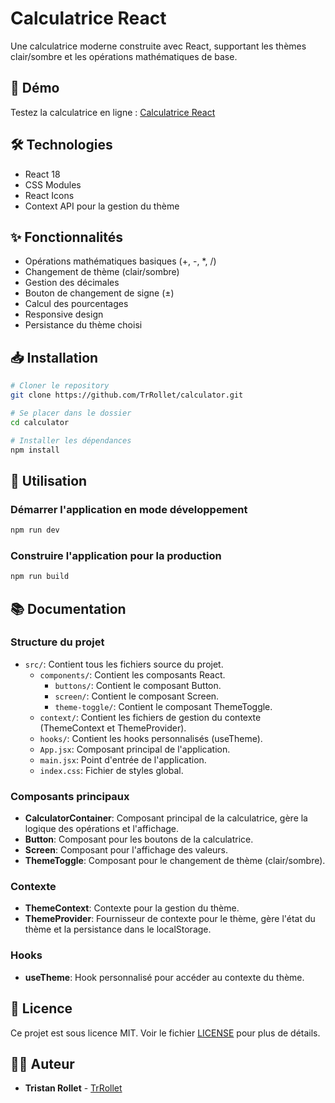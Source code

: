 # Calculatrice React

Une calculatrice moderne construite avec React, supportant les thèmes clair/sombre et les opérations mathématiques de base.

## 🚀 Démo

Testez la calculatrice en ligne : [Calculatrice React](https://calculatrice-react-nu.vercel.app)

## 🛠️ Technologies

- React 18
- CSS Modules
- React Icons
- Context API pour la gestion du thème

## ✨ Fonctionnalités

- Opérations mathématiques basiques (+, -, *, /)
- Changement de thème (clair/sombre)
- Gestion des décimales
- Bouton de changement de signe (±)
- Calcul des pourcentages
- Responsive design
- Persistance du thème choisi

## 📥 Installation

```bash
# Cloner le repository
git clone https://github.com/TrRollet/calculator.git

# Se placer dans le dossier
cd calculator

# Installer les dépendances
npm install
```

## 🚀 Utilisation

### Démarrer l'application en mode développement
```bash
npm run dev
```

### Construire l'application pour la production
```bash
npm run build
```

## 📚 Documentation

### Structure du projet

- `src/`: Contient tous les fichiers source du projet.
  - `components/`: Contient les composants React.
    - `buttons/`: Contient le composant Button.
    - `screen/`: Contient le composant Screen.
    - `theme-toggle/`: Contient le composant ThemeToggle.
  - `context/`: Contient les fichiers de gestion du contexte (ThemeContext et ThemeProvider).
  - `hooks/`: Contient les hooks personnalisés (useTheme).
  - `App.jsx`: Composant principal de l'application.
  - `main.jsx`: Point d'entrée de l'application.
  - `index.css`: Fichier de styles global.

### Composants principaux

- **CalculatorContainer**: Composant principal de la calculatrice, gère la logique des opérations et l'affichage.
- **Button**: Composant pour les boutons de la calculatrice.
- **Screen**: Composant pour l'affichage des valeurs.
- **ThemeToggle**: Composant pour le changement de thème (clair/sombre).

### Contexte

- **ThemeContext**: Contexte pour la gestion du thème.
- **ThemeProvider**: Fournisseur de contexte pour le thème, gère l'état du thème et la persistance dans le localStorage.

### Hooks

- **useTheme**: Hook personnalisé pour accéder au contexte du thème.

## 📝 Licence

Ce projet est sous licence MIT. Voir le fichier [LICENSE](LICENSE) pour plus de détails.

## 👨‍💻 Auteur

- **Tristan Rollet** - [TrRollet](https://github.com/TrRollet)
